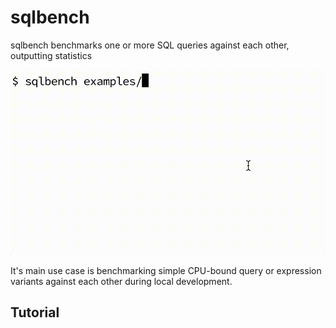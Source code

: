 # sqlbench

sqlbench benchmarks one or more SQL queries against each other, outputting statistics

![screen recording](./recording/recording-min.gif)

It's main use case is benchmarking simple CPU-bound query or expression variants against each other during local development. 

## Tutorial


